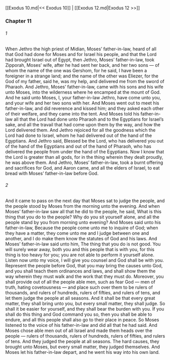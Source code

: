 [[Exodus 10.md|<< Exodus 10]]  |  [[Exodus 12.md|Exodus 12 >>]]

### Chapter 11
###### 1
When Jethro the high priest of Midian, Moses’ father-in-law, heard of all that God had done for Moses and for Israel his people, and that the Lord had brought Israel out of Egypt, then Jethro, Moses’ father-in-law, took Zipporah, Moses’ wife, after he had sent her back, and her two sons — of whom the name of the one was Gershom, for he said, I have been a foreigner in a strange land; and the name of the other was Eliezer, for the God of my father, said he, was my help, and delivered me from the sword of Pharaoh. And Jethro, Moses’ father-in-law, came with his sons and his wife unto Moses, into the wilderness where he encamped at the mount of God. And he said unto Moses, I, your father-in-law Jethro, have come unto you, and your wife and her two sons with her. And Moses went out to meet his father-in-law, and did reverence and kissed him; and they asked each other of their welfare, and they came into the tent. And Moses told his father-in-law all that the Lord had done unto Pharaoh and to the Egyptians for Israel’s sake, and all the travail that had come upon them by the way, and how the Lord delivered them. And Jethro rejoiced for all the goodness which the Lord had done to Israel, whom he had delivered out of the hand of the Egyptians. And Jethro said, Blessed be the Lord, who has delivered you out of the hand of the Egyptians and out of the hand of Pharaoh, who has delivered the people from under the hand of the Egyptians. Now I know that the Lord is greater than all gods, for in the thing wherein they dealt proudly, he was above them. And Jethro, Moses’ father-in-law, took a burnt offering and sacrifices for God, and Aaron came, and all the elders of Israel, to eat bread with Moses’ father-in-law before God.

###### 2
And it came to pass on the next day that Moses sat to judge the people, and the people stood by Moses from the morning unto the evening. And when Moses’ father-in-law saw all that he did to the people, he said, What is this thing that you do to the people? Why do you sit yourself alone, and all the people stand by you from morning unto evening? And Moses said unto his father-in-law, Because the people come unto me to inquire of God; when they have a matter, they come unto me and I judge between one and another, and I do make them know the statutes of God and his laws. And Moses’ father-in-law said unto him, The thing that you do is not good. You will surely wear away, both you and this people that is with you, for this thing is too heavy for you; you are not able to perform it yourself alone. Listen now unto my voice, I will give you counsel and God shall be with you. Represent the people before God, that you may bring the causes unto God, and you shall teach them ordinances and laws, and shall show them the way wherein they must walk and the work that they must do. Moreover, you shall provide out of all the people able men, such as fear God — men of truth, hating covetousness — and place such over them to be rulers of thousands, and rulers of hundreds, rulers of fifties, and rulers of tens, and let them judge the people at all seasons. And it shall be that every great matter, they shall bring unto you, but every small matter, they shall judge. So shall it be easier for yourself, and they shall bear the burden with you. If you shall do this thing and God command you so, then you shall be able to endure, and all this people shall also go to their place in peace. So Moses listened to the voice of his father-in-law and did all that he had said. And Moses chose able men out of all Israel and made them heads over the people — rulers of thousands, rulers of hundreds, rulers of fifties, and rulers of tens. And they judged the people at all seasons. The hard causes, they brought unto Moses, but every small matter, they judged themselves. And Moses let his father-in-law depart, and he went his way into his own land.